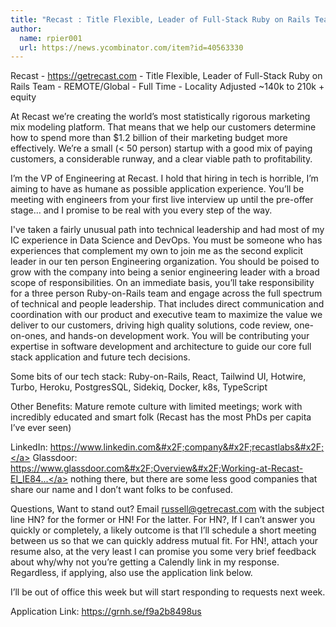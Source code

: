```yaml
---
title: "Recast : Title Flexible, Leader of Full-Stack Ruby on Rails Team"
author:
  name: rpier001
  url: https://news.ycombinator.com/item?id=40563330
---
```

Recast - <a href="https:&#x2F;&#x2F;getrecast.com" rel="nofollow">https:&#x2F;&#x2F;getrecast.com</a> - Title Flexible, Leader of Full-Stack Ruby on Rails Team - REMOTE&#x2F;Global - Full Time - Locality Adjusted ~140k to 210k + equity

At Recast we’re creating the world’s most statistically rigorous marketing mix modeling platform.  That means that we help our customers determine how to spend more than $1.2 billion of their marketing budget more effectively.  We’re a small (&lt; 50 person) startup with a good mix of paying customers, a considerable runway, and a clear viable path to profitability.

I’m the VP of Engineering at Recast.  I hold that hiring in tech is horrible, I’m aiming to have as humane as possible application experience. You’ll be meeting with engineers from your first live interview up until the pre-offer stage… and I promise to be real with you every step of the way.

I&#x27;ve taken a fairly unusual path into technical leadership and had most of my IC experience in Data Science and DevOps. You must be someone who has experiences that complement my own to join me as the second explicit leader in our ten person Engineering organization.  You should be poised to grow with the company into being a senior engineering leader with a broad scope of responsibilities. On an immediate basis, you’ll take responsibility for a three person Ruby-on-Rails team and engage across the full spectrum of technical and people leadership.  That includes direct communication and coordination with our product and executive team to maximize the value we deliver to our customers, driving high quality solutions, code review, one-on-ones, and hands-on development work. You will be contributing your expertise in software development and architecture to guide our core full stack application and future tech decisions.

Some bits of our tech stack:  Ruby-on-Rails, React, Tailwind UI, Hotwire, Turbo, Heroku, PostgresSQL, Sidekiq, Docker, k8s, TypeScript

Other Benefits:  Mature remote culture with limited meetings; work with incredibly educated and smart folk (Recast has the most PhDs per capita I’ve ever seen)

LinkedIn: <a href="https:&#x2F;&#x2F;www.linkedin.com&#x2F;company&#x2F;recastlabs&#x2F;" rel="nofollow">https:&#x2F;&#x2F;www.linkedin.com&#x2F;company&#x2F;recastlabs&#x2F;</a>
Glassdoor: <a href="https:&#x2F;&#x2F;www.glassdoor.com&#x2F;Overview&#x2F;Working-at-Recast-EI_IE8459974.11,17.htm" rel="nofollow">https:&#x2F;&#x2F;www.glassdoor.com&#x2F;Overview&#x2F;Working-at-Recast-EI_IE84...</a> nothing there, but there are some less good companies that share our name and I don’t want folks to be confused.

Questions, Want to stand out?  Email russell@getrecast.com with the subject line HN? for the former or HN! For the latter. For HN?, If I can’t answer you quickly or completely, a likely outcome is that I’ll schedule a short meeting between us so that we can quickly address mutual fit.  For HN!, attach your resume also, at the very least I can promise you some very brief feedback about why&#x2F;why not you’re getting a Calendly link in my response. Regardless, if applying, also use the application link below.

I’ll be out of office this week but will start responding to requests next week.

Application Link: <a href="https:&#x2F;&#x2F;grnh.se&#x2F;f9a2b8498us" rel="nofollow">https:&#x2F;&#x2F;grnh.se&#x2F;f9a2b8498us</a>
